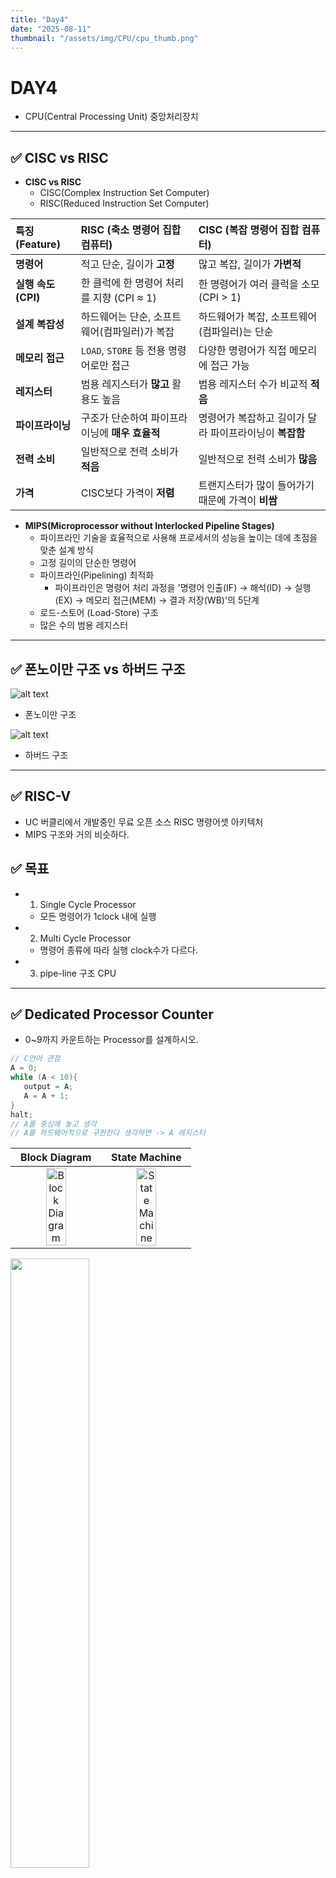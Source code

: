 ```yaml
---
title: "Day4"
date: "2025-08-11"
thumbnail: "/assets/img/CPU/cpu_thumb.png"
---
```


# DAY4
- CPU(Central Processing Unit) 중앙처리장치
---

## ✅ CISC vs RISC

- **CISC vs RISC**
   - CISC(Complex Instruction Set Computer)
   - RISC(Reduced Instruction Set Computer)

| 특징 (Feature) | RISC (축소 명령어 집합 컴퓨터) | CISC (복잡 명령어 집합 컴퓨터) |
| :--- | :--- | :--- |
| **명령어** | 적고 단순, 길이가 **고정** | 많고 복잡, 길이가 **가변적** |
| **실행 속도 (CPI)** | 한 클럭에 한 명령어 처리를 지향 (CPI ≈ 1) | 한 명령어가 여러 클럭을 소모 (CPI > 1) |
| **설계 복잡성** | 하드웨어는 단순, 소프트웨어(컴파일러)가 복잡 | 하드웨어가 복잡, 소프트웨어(컴파일러)는 단순 |
| **메모리 접근** | `LOAD`, `STORE` 등 전용 명령어로만 접근 | 다양한 명령어가 직접 메모리에 접근 가능 |
| **레지스터** | 범용 레지스터가 **많고** 활용도 높음 | 범용 레지스터 수가 비교적 **적음** |
| **파이프라이닝** | 구조가 단순하여 파이프라이닝에 **매우 효율적** | 명령어가 복잡하고 길이가 달라 파이프라이닝이 **복잡함** |
| **전력 소비** | 일반적으로 전력 소비가 **적음** | 일반적으로 전력 소비가 **많음** |
| **가격** | CISC보다 가격이 **저렴** | 트랜지스터가 많이 들어가기 때문에 가격이 **비쌈** |

- **MIPS(Microprocessor without Interlocked Pipeline Stages)**
   - 파이프라인 기술을 효율적으로 사용해 프로세서의 성능을 높이는 데에 초점을 맞춘 설계 방식
   - 고정 길이의 단순한 명령어
   - 파이프라인(Pipelining) 최적화
      - 파이프라인은 명령어 처리 과정을 '명령어 인출(IF) → 해석(ID) → 실행(EX) → 메모리 접근(MEM) → 결과 저장(WB)'의 5단계   
   - 로드-스토어 (Load-Store) 구조
   - 많은 수의 범용 레지스터

---

## ✅ 폰노이만 구조 vs 하버드 구조

![alt text](../../../../assets/img/CPU/von.png)

- 폰노이만 구조


![alt text](../../../../assets/img/CPU/har.png)

- 하버드 구조 

---

## ✅ RISC-V

- UC 버클리에서 개발중인 무료 오픈 소스 RISC 명령어셋 아키텍처
- MIPS 구조와 거의 비슷하다.

## ✅ 목표

- 1. Single Cycle Processor
  - 모든 명령어가 1clock 내에 실행 
- 2. Multi Cycle Processor
  - 명령어 종류에 따라 실행 clock수가 다르다.
- 3. pipe-line 구조 CPU

---

## ✅ Dedicated Processor Counter

- 0~9까지 카운트하는 Processor를 설계하시오. 

```c
// C언어 관점
A = 0;
while (A < 10){
   output = A;
   A = A + 1;
}
halt;
// A를 중심에 놓고 생각
// A를 하드웨어적으로 구현한다 생각하면 -> A 레지스터
```

| Block Diagram | State Machine |
| :---: | :---: |
| <img src="/assets/img/CPU/dedicnt2.png" alt="Block Diagram" style="width:50%; object-fit:contain;"> | <img src="/assets/img/CPU/dedicnt.png" alt="State Machine" style="width:50%; object-fit:contain;"> |

<img src="/assets/img/CPU/deditop.png" style="width:50%; object-fit:contain;">

---

## ✅ Dedicated Processor Adder

- 0~10까지 누적으로 더하는 Dedicated Processor를 설계하시오.

#### **C 구현**

```c
// C언어 관점
A = 0;
SUM = 0;
while (A < 11){
   SUM = SUM + A;
   A = A + 1;
   output = SUM;
}
halt;
```

#### **DataPath 구조 설계**

<img src="/assets/img/CPU/dpadder.png" style="width:75%; object-fit:contain;">

---

#### **ASM chart -> Control Unit 설계**

![alt text](../../../../assets/img/CPU/addsig.png)

<img src="/assets/img/CPU/addasm.png" style="width:75%; object-fit:contain;">

<img src="/assets/img/CPU/simdp.png" style="width:75%; object-fit:contain;">

### **코드**
---
#### top.sv

```verilog
`timescale 1ns / 1ps

module top(
   input  logic       clk,
   input  logic       reset,
   output logic [3:0] fndCom,
   output logic [7:0] fndFont
   );

   logic [ 7:0] OutPort;
   logic        clk_10hz;
   
   clk_divider U_CLK_DIV (
       .clk            (clk),
       .reset          (reset),
       .clk_10hz       (clk_10hz)
   );

   DedicatedProcessor_Adder U_DedicatedProcessor_Adder (
       .clk            (clk_10hz),
       .reset          (reset),
       .OutPort        (OutPort)
   );

   fndController U_fndController (
       .clk            (clk),
       .reset          (reset),
       .number         (OutPort),
       .fndCom         (fndCom),
       .fndFont        (fndFont)
   );
    
endmodule

module clk_divider (
   input  logic  clk,
   input  logic  reset,
   output logic  clk_10hz
   );

   logic [$clog2(10_000_000)-1:0] div_counter;

   always_ff @(posedge clk or posedge reset) begin
       if(reset) begin
           div_counter <= 0;
           clk_10hz    <= 0;
       end
       else begin
           if(div_counter == 10_000_000 - 1)begin
               div_counter <= 0;
               clk_10hz    <= 1;
           end
           else begin
               div_counter <= div_counter + 1;
               clk_10hz    <= 0;
           end
       end
   end
   
   endmodule
```
---

#### DedicatedProcessor_Adder.sv

```systemverilog
`timescale 1ns / 1ps

module DedicatedProcessor_Adder(
   input  logic        clk,
   input  logic        reset,
   output logic [ 7:0] OutPort
    
   );

   logic       SumSrcMuxSel;
   logic       ISrcMuxSel;
   logic       AdderSrcMuxSel;  
   logic       SumEn;
   logic       IEn;
   logic       ILe10;
   logic       OutPortEn;

   DataPath U_DataPath (
       .clk            (clk),
       .reset          (reset),
       .SumSrcMuxSel   (SumSrcMuxSel),
       .ISrcMuxSel     (ISrcMuxSel),
       .AdderSrcMuxSel (AdderSrcMuxSel),     
       .SumEn          (SumEn),
       .IEn            (IEn),
       .ILe10          (ILe10),
       .OutPortEn      (OutPortEn),
       .OutPort        (OutPort)
   );

   ControlUnit U_ControlUnit (
       .clk            (clk),
       .reset          (reset),
       .ILe10          (ILe10),
       .SumSrcMuxSel   (SumSrcMuxSel),
       .ISrcMuxSel     (ISrcMuxSel),
       .AdderSrcMuxSel (AdderSrcMuxSel),     
       .SumEn          (SumEn),
       .IEn            (IEn),
       .OutPortEn      (OutPortEn)
   );

   endmodule
```

---

#### DataPath.sv

```verilog
`timescale 1ns / 1ps

module DataPath(
   input  logic       clk,
   input  logic       reset,
   input  logic       SumSrcMuxSel,
   input  logic       ISrcMuxSel,
   input  logic       AdderSrcMuxSel,     
   input  logic       SumEn,
   input  logic       IEn,
   output logic       ILe10,
   input  logic       OutPortEn,
   output logic [7:0] OutPort 
   );

   logic [7:0] SumSrcMuxOut, ISrcMuxOut;
   logic [7:0] SumRegOut, IRegOut;
   logic [7:0] AdderResult, AdderSrcMuxOut;

   mux_2X1 U_SumSrcMux (
      .sel  (SumSrcMuxSel),
      .x0   (0),
      .x1   (AdderResult),
      .y    (SumSrcMuxOut)
   );

   mux_2X1 U_ISrcMux (
      .sel  (ISrcMuxSel),
      .x0   (0),
      .x1   (AdderResult),
      .y    (ISrcMuxOut)
   );

   register U_SUM_REG (
      .clk    (clk),
      .reset  (reset),
      .en     (SumEn),
      .d      (SumSrcMuxOut),
      .q      (SumRegOut)
   );

   register U_I_Reg (
      .clk    (clk),
      .reset  (reset),
      .en     (IEn),
      .d      (ISrcMuxOut),
      .q      (IRegOut)
   );

   comparator U_ILe10 (
      .a      (IRegOut),
      .b      (8'd10),
      .lt     (ILe10)
   );

   mux_2X1 U_AdderSrcMux (
      .sel  (AdderSrcMuxSel),
      .x0   (SumRegOut),
      .x1   (1),
      .y    (AdderSrcMuxOut)
   );

   adder U_Adder (
      .a      (AdderSrcMuxOut),
      .b      (IRegOut),
      .sum    (AdderResult)    
   );

   register U_OutPort (
      .clk    (clk),
      .reset  (reset),
      .en     (OutPortEn),
      .d      (SumRegOut),
      .q      (OutPort)
   );
    
   endmodule
```

---

#### ControlUnit.sv

```verilog
`timescale 1ns / 1ps

module ControlUnit(
   input  logic       clk,
   input  logic       reset,
   input  logic       ILe10,
   output logic       SumSrcMuxSel,
   output logic       ISrcMuxSel,
   output logic       AdderSrcMuxSel,     
   output logic       SumEn,
   output logic       IEn,
   output logic       OutPortEn
   );

   typedef enum {
      S0,
      S1, 
      S2, 
      S3, 
      S4,
      S5  
   } state_e;

   state_e state, next_state;

   always_ff @(posedge clk or posedge reset) begin
      if(reset) begin
         state <= S0;
      end
      else begin
         state <= next_state;
      end
   end

   always_comb begin
      next_state = state;
      SumSrcMuxSel   = 0;
      ISrcMuxSel     = 0;
      SumEn          = 0;
      IEn            = 0;
      AdderSrcMuxSel = 0;
      OutPortEn      = 0;
      case (state)
            S0:begin
               SumSrcMuxSel   = 0;
               ISrcMuxSel     = 0;
               SumEn          = 1;
               IEn            = 1;
               AdderSrcMuxSel = 0;
               OutPortEn      = 0;
               next_state     = S1;
            end 
            S1:begin
               SumSrcMuxSel   = 0;
               ISrcMuxSel     = 0;
               SumEn          = 0;
               IEn            = 0;
               AdderSrcMuxSel = 0;
               OutPortEn      = 0;
               if(ILe10)  next_state = S2;
               else       next_state = S5;
            end  
            S2:begin
               SumSrcMuxSel   = 1;
               ISrcMuxSel     = 1;
               SumEn          = 1;
               IEn            = 0;
               AdderSrcMuxSel = 0;
               OutPortEn      = 0;
               next_state     = S3;
            end  
            S3:begin
               SumSrcMuxSel   = 1;
               ISrcMuxSel     = 1;
               SumEn          = 0;
               IEn            = 1;
               AdderSrcMuxSel = 1;
               OutPortEn      = 0;
               next_state     = S4;
            end  
            S4:begin
               SumSrcMuxSel   = 1;
               ISrcMuxSel     = 1;
               SumEn          = 0;
               IEn            = 0;
               AdderSrcMuxSel = 0;
               OutPortEn      = 1;
               next_state     = S1;
            end
            S5:begin
               SumSrcMuxSel   = 1;
               ISrcMuxSel     = 1;
               SumEn          = 0;
               IEn            = 0;
               AdderSrcMuxSel = 0;
               OutPortEn      = 0;
               next_state     = S5;
            end    
      endcase
   end

endmodule

```

---

#### TestBench

```verilog
`timescale 1ns / 1ps

module tb_DedicatedProcessor_Adder ();

   logic       clk;
   logic       reset;
   logic [3:0] fndCom;
   logic [7:0] fndFont;
    
   DedicatedProcessor_Adder U_DedicatedProcessor_Adder (.*);

   always #5 clk = ~clk;

   initial begin
      clk = 0;
      reset = 1;
      #10;
      reset = 0;
   end
    
endmodule
```

---
### **시뮬레이션**

<img src="/assets/img/CPU/dpsim.png" style="width:100%; object-fit:contain;">

<img src="/assets/img/CPU/cusim.png" style="width:100%; object-fit:contain;">

---
### **동작 영상**
